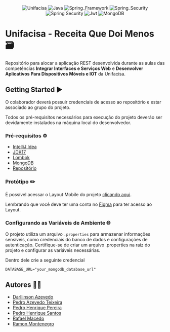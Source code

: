 <div align="center">
  <img alt="Unifacisa" src="https://img.shields.io/badge/Unifacisa-00599C?style=for-the-badge&logo=java&logoColor=white">
  <img alt="Java" src="https://img.shields.io/badge/Java-B1361E?style=for-the-badge&logo=coffeescript&logoColor=white">
  <img alt="Spring_Framework" src="https://img.shields.io/badge/Spring_Framework-6DB33F?style=for-the-badge&logo=spring&logoColor=white">
  <img alt="Spring_Security" src="https://img.shields.io/badge/Spring_Boot-6DB33F?style=for-the-badge&logo=springboot&logoColor=white">
  <img alt="Spring Security" src="https://img.shields.io/badge/Spring_Security-6DB33F?style=for-the-badge&logo=springsecurity&logoColor=white">
  <img alt="Jwt" src="https://img.shields.io/badge/JSON Web Tokens-000000?style=for-the-badge&logo=jsonwebtokens&logoColor=white">
  <img alt="MongoDB" src="https://img.shields.io/badge/MongoDB-4EA94B?style=for-the-badge&logo=mongodb&logoColor=white">
</div>

# Unifacisa - Receita Que Doi Menos 🗃️

Repositório para alocar a aplicação REST desenvolvida durante as aulas das competências <strong>Integrar Interfaces e Serviços Web</strong> e <strong>Desenvolver Aplicativos Para Dispositivos Móveis e IOT</strong> da Unifacisa.

## Getting Started ▶️

O colaborador deverá possuir credenciais de acesso ao repositório e estar associado ao grupo do projeto.

Todos os pré-requisitos necessários para execução do projeto deverão ser devidamente instalados na máquina local do desenvolvedor.

### Pré-requisitos ⚙️

- [IntelliJ Idea](https://www.jetbrains.com/idea/)
- [JDK17](https://www.oracle.com/java/technologies/downloads/)
- [Lombok](https://projectlombok.org/)
- [MongoDB](https://www.mongodb.com/pt-br)
- [Repositório](https://github.com/pedrohpdo/receita-que-doi-menos-server)

### Protótipo ✏️

É possível acessar o Layout Mobile do projeto [clicando aqui](https://www.figma.com/file/N6568lZYNEG94JrZwgQpKL/receita-que-doi-menos?type=design&node-id=0%3A1&mode=design&t=mV2Y7Pqrp9xx7F7B-1).

Lembrando que você deve ter uma conta no [Figma](https://www.figma.com/) para ter acesso ao Layout.

### Configurando as Variáveis de Ambiente 🌐

O projeto utiliza um arquivo `.properties` para armazenar informações sensíveis, como credenciais do banco de dados e configurações de autenticação. Certifique-se de criar um arquivo .properties na raiz do projeto e configurar as variáveis necessárias.

Dentro dele crie a seguinte credencial

`DATABASE_URL="your_mongodb_database_url"`

## Autores 🧑‍💻

- [Darllinson Azevedo](https://github.com/darllinsonazvd)
- [Pedro Azevedo Teixeira](https://github.com/pedro-azevedo3)
- [Pedro Henrique Pereira](https://github.com/pedrohpdo)
- [Pedro Henrique Santos](https://github.com/pedrohsantosg)
- [Rafael Macedo](https://github.com/rafaelmacedos)
- [Ramon Montenegro](https://github.com/ramonmontenegropng)

